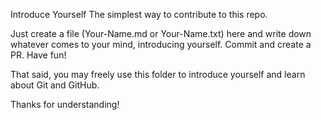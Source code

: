 

Introduce Yourself The simplest way to contribute to this repo.

Just create a file (Your-Name.md or Your-Name.txt) here and write down whatever comes to your mind, introducing yourself. Commit and create a PR. Have fun!

That said, you may freely use this folder to introduce yourself and learn about Git and GitHub.

Thanks for understanding!
